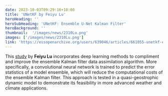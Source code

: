 ```yaml
---
date: 2023-10-03T09:29:16+10:00
title: 'UNetKF by Feiyu Lu'
heroHeading: ''
heroSubHeading: 'UNetKF: Ensemble U-Net Kalman Filter'
heroBackground: ''
thumbnail:  '/images/news/2310Lu.png'
images: ['/images/news/2310Lu.png']
link: 'https://essopenarchive.org/users/639046/articles/661055-unetkf-ensemble-u-net-kalman-filter'
---
```


This [study](https://essopenarchive.org/users/639046/articles/661055-unetkf-ensemble-u-net-kalman-filter) by **Feiyu Lu** incorporates deep learning methods to compliment and improve the ensemble Kalman filter data assimilation algorithm. More specifically, a convolutional neural network is trained to predict the error statistics of a model ensemble, which will reduce the computational costs of the ensemble Kalman filter. This approach is tested in a quasi-geostrophic dynamic model to demonstrate its feasibility in more advanced weather and climate applications.

